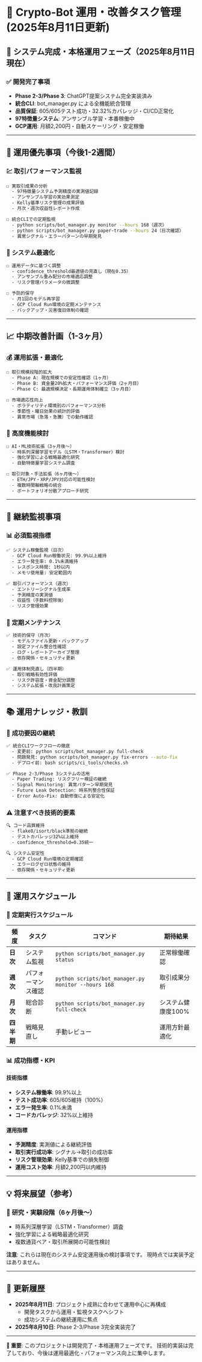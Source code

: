 # 🚀 Crypto-Bot 運用・改善タスク管理 (2025年8月11日更新)

## 🎊 システム完成・本格運用フェーズ（2025年8月11日現在）

### ✅ **開発完了事項**
- **Phase 2-3/Phase 3**: ChatGPT提案システム完全実装済み
- **統合CLI**: bot_manager.py による全機能統合管理
- **品質保証**: 605/605テスト成功・32.32%カバレッジ・CI/CD正常化
- **97特徴量システム**: アンサンブル学習・本番稼働中
- **GCP運用**: 月額2,200円・自動スケーリング・安定稼働

---

## 🎯 運用優先事項（今後1-2週間）

### 💹 **取引パフォーマンス監視**
```bash
☐ 実取引成果の分析
  - 97特徴量システム予測精度の実測値記録
  - アンサンブル学習の実効果測定
  - Kelly基準リスク管理の成果評価
  - 月次・週次収益性レポート作成

☐ 統合CLIでの定期監視
  - python scripts/bot_manager.py monitor --hours 168（週次）
  - python scripts/bot_manager.py paper-trade --hours 24（日次確認）
  - 異常シグナル・エラーパターンの早期発見
```

### 🔧 **システム最適化**
```bash
☐ 運用データに基づく調整
  - confidence_threshold最適値の見直し（現在0.35）
  - アンサンブル重み配分の市場適応調整
  - リスク管理パラメータの微調整

☐ 予防的保守
  - 月1回のモデル再学習
  - GCP Cloud Run環境の定期メンテナンス
  - バックアップ・災害復旧体制の確認
```

---

## 📈 中期改善計画（1-3ヶ月）

### 💰 **運用拡張・最適化**
```bash
☐ 取引規模段階的拡大
  - Phase A: 現在規模での安定性確認（1ヶ月）
  - Phase B: 資金量20%拡大・パフォーマンス評価（2ヶ月目）
  - Phase C: 最適規模決定・長期運用体制確立（3ヶ月目）

☐ 市場適応性向上
  - ボラティリティ環境別のパフォーマンス分析
  - 季節性・曜日効果の統計的評価
  - 異常市場（急落・急騰）での動作確認
```

### 🔬 **高度機能検討**
```bash
☐ AI・ML技術拡張（3ヶ月後～）
  - 時系列深層学習モデル（LSTM・Transformer）検討
  - 強化学習による戦略最適化研究
  - 自動特徴量学習システム調査

☐ 取引対象・手法拡張（6ヶ月後～）
  - ETH/JPY・XRP/JPY対応の可能性検討
  - 複数時間軸戦略の統合
  - ポートフォリオ分散アプローチ研究
```

---

## 🚨 継続監視事項

### 📊 **必須監視指標**
```bash
✅ システム稼働監視（日次）
  - GCP Cloud Run稼働状況: 99.9%以上維持
  - エラー発生率: 0.1%未満維持
  - レスポンス時間: 1秒以内
  - メモリ使用量: 安定範囲内

✅ 取引パフォーマンス（週次）
  - エントリーシグナル生成率
  - 予測精度の実測値
  - 収益性（手数料控除後）
  - リスク管理効果
```

### 🔧 **定期メンテナンス**
```bash
✅ 技術的保守（月次）
  - モデルファイル更新・バックアップ
  - 設定ファイル整合性確認
  - ログ・レポートアーカイブ整理
  - 依存関係・セキュリティ更新

✅ 運用体制見直し（四半期）
  - 取引戦略有効性評価
  - リスク許容度・資金配分調整
  - システム拡張・改良計画策定
```

---

## 📚 運用ナレッジ・教訓

### 🎯 **成功要因の継続**
```bash
✅ 統合CLIワークフローの徹底
  - 変更前: python scripts/bot_manager.py full-check
  - 問題発見: python scripts/bot_manager.py fix-errors --auto-fix
  - デプロイ前: bash scripts/ci_tools/checks.sh

✅ Phase 2-3/Phase 3システムの活用
  - Paper Trading: リスクフリー検証の継続
  - Signal Monitoring: 異常パターン早期発見
  - Future Leak Detection: 時系列整合性保証
  - Error Auto-Fix: 自動修復による安定化
```

### ⚠️ **注意すべき技術的要素**
```bash
🔍 コード品質維持
  - flake8/isort/black準拠の継続
  - テストカバレッジ32%以上維持
  - confidence_threshold=0.35統一

🔍 システム安定性
  - GCP Cloud Run環境の定期確認
  - エラーログゼロ状態の維持
  - 依存関係・セキュリティ更新
```

---

## 📅 運用スケジュール

### 🔄 **定期実行スケジュール**

| 頻度 | タスク | コマンド | 期待結果 |
|------|-------|---------|----------|
| **日次** | システム監視 | `python scripts/bot_manager.py status` | 正常稼働確認 |
| **週次** | パフォーマンス確認 | `python scripts/bot_manager.py monitor --hours 168` | 取引成果分析 |
| **月次** | 総合診断 | `python scripts/bot_manager.py full-check` | システム健康度100% |
| **四半期** | 戦略見直し | 手動レビュー | 運用方針最適化 |

### 📊 **成功指標・KPI**

#### 技術指標
- **システム稼働率**: 99.9%以上
- **テスト成功率**: 605/605維持（100%）
- **エラー発生率**: 0.1%未満
- **コードカバレッジ**: 32%以上維持

#### 運用指標
- **予測精度**: 実測値による継続評価
- **取引実行成功率**: シグナル→取引の成功率
- **リスク管理効果**: Kelly基準での損失制御
- **運用コスト効率**: 月額2,200円以内維持

---

## 💡 将来展望（参考）

### 🔬 **研究・実験段階（6ヶ月後～）**
- 時系列深層学習（LSTM・Transformer）調査
- 強化学習による戦略最適化研究
- 複数通貨ペア・取引所展開の可能性検討

**注意**: これらは現在のシステム安定運用後の検討事項です。
現時点では実装予定はありません。

---

## 📝 更新履歴
- **2025年8月11日**: プロジェクト成熟に合わせて運用中心に再構成
  - 開発タスクから運用・監視タスクへシフト
  - 成功システムの継続運用に焦点
- **2025年8月10日**: Phase 2-3/Phase 3完全実装完了

---

**📌 重要**: このプロジェクトは開発完了・本格運用フェーズです。
技術的実装は完了しており、今後は運用最適化・パフォーマンス向上に集中します。